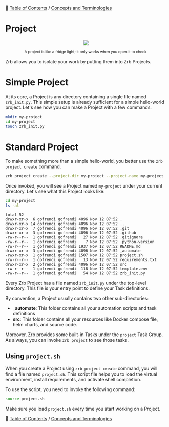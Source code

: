 🔖 [Table of Contents](../README.md) / [Concepts and Terminologies](README.md)

# Project 

<div align="center">
  <img src="../_images/emoji/building_construction.png"/>
  <p>
    <sub>
      A project is like a fridge light; it only works when you open it to check.
    </sub>
  </p>
</div>

Zrb allows you to isolate your work by putting them into Zrb Projects.

# Simple Project

At its core, a Project is any directory containing a single file named `zrb_init.py`. This simple setup is already sufficient for a simple hello-world project. Let's see how you can make a Project with a few commands.

```bash
mkdir my-project
cd my-project
touch zrb_init.py
```

# Standard Project

To make something more than a simple hello-world, you better use the `zrb project create` command.

```bash
zrb project create --project-dir my-project --project-name my-project
```

Once invoked, you will see a Project named `my-project` under your current directory. Let's see what this Project looks like:

```bash
cd my-project
ls -al
```

```
total 52
drwxr-xr-x  6 gofrendi gofrendi 4096 Nov 12 07:52 .
drwxr-xr-x 14 gofrendi gofrendi 4096 Nov 12 07:52 ..
drwxr-xr-x  7 gofrendi gofrendi 4096 Nov 12 07:52 .git
drwxr-xr-x  3 gofrendi gofrendi 4096 Nov 12 07:52 .github
-rw-r--r--  1 gofrendi gofrendi   27 Nov 12 07:52 .gitignore
-rw-r--r--  1 gofrendi gofrendi    7 Nov 12 07:52 .python-version
-rw-r--r--  1 gofrendi gofrendi 1937 Nov 12 07:52 README.md
drwxr-xr-x  3 gofrendi gofrendi 4096 Nov 12 07:52 _automate
-rwxr-xr-x  1 gofrendi gofrendi 1507 Nov 12 07:52 project.sh
-rw-r--r--  1 gofrendi gofrendi   13 Nov 12 07:52 requirements.txt
drwxr-xr-x  2 gofrendi gofrendi 4096 Nov 12 07:52 src
-rw-r--r--  1 gofrendi gofrendi  118 Nov 12 07:52 template.env
-rw-r--r--  1 gofrendi gofrendi   54 Nov 12 07:52 zrb_init.py
```

Every Zrb Project has a file named `zrb_init.py` under the top-level directory. This file is your entry point to define your Task definitions.

By convention, a Project usually contains two other sub-directories:

- ___automate__: This folder contains all your automation scripts and task definitions
- __src__: This folder contains all your resources like Docker compose file, helm charts, and source code.

Moreover, Zrb provides some built-in Tasks under the `project` Task Group. As always, you can invoke `zrb project` to see those tasks.

## Using `project.sh`

When you create a Project using `zrb project create` command, you will find a file named `project.sh`. This script file helps you to load the virtual environment, install requirements, and activate shell completion.

To use the script, you need to invoke the following command:

```bash
source project.sh
```

Make sure you load `project.sh` every time you start working on a Project.


🔖 [Table of Contents](../README.md) / [Concepts and Terminologies](README.md)
